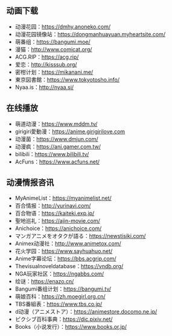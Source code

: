 ## 动画下载
- 动漫花园：<https://dmhy.anoneko.com/>
- 动漫花园镜像站：<https://dongmanhuayuan.myheartsite.com/>
- 萌番组：<https://bangumi.moe/>
- 漫猫：<http://www.comicat.org/>
- ACG.RIP：<https://acg.rip/>
- 爱恋：<http://kisssub.org/>
- 密柑计划：<https://mikanani.me/>
- 東京図書館：<https://www.tokyotosho.info/>
- Nyaa.is：<http://nyaa.si/>
## 在线播放
- 萌道动漫：<https://www.mddm.tv/>
- girigiri愛動漫：<https://anime.girigirilove.com>
- 动漫菌：<https://www.dmjun.com/>
- 动漫疯：<https://ani.gamer.com.tw/>
- bilibili：<https://www.bilibili.tv/>
- AcFuns：<https://www.acfuns.net/>

## 动漫情报咨讯

- MyAnimeList：<https://myanimelist.net/>
- 百合情报：<http://yurinavi.com/>
- 百合物语：<https://kaiteki.exp.jp/>
- 聖地巡礼：<https://ajin-movie.com/>
- Anichoice：<https://anichoice.com/>
- マンガアニメをオタクが語る：<https://newstisiki.com/>
- Animex动漫社：<http://www.animetox.com/>
- 花火学园：<https://www.sayhuahuo.net/>
- Anime字幕论坛：<https://bbs.acgrip.com/>
- Thevisualnoveldatabase：<https://vndb.org/>
- NGA玩家社区：<https://ngabbs.com/>
- 绘谜：<https://enazo.cn/>
- Bangumi番组计划：<https://bangumi.tv/>
- 萌娘百科：<https://zh.moegirl.org.cn/>
- TBS番組表：<https://www.tbs.co.jp/>
- d动漫（アニメストア）：<https://animestore.docomo.ne.jp/>
- ピクシブ百科事典：<https://dic.pixiv.net/>
- Books（小说发行）：<https://www.books.or.jp/>

